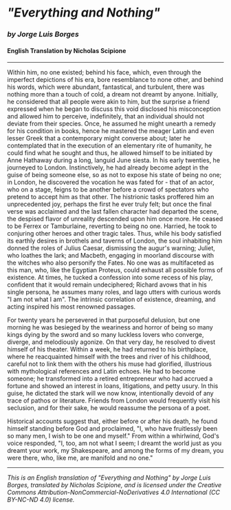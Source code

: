 # _"Everything and Nothing"_
### _by Jorge Luis Borges_
#### English Translation by Nicholas Scipione

---

Within him, no one existed; behind his face, which, even through the imperfect depictions of his era, bore resemblance to none other, and behind his words, which were abundant, fantastical, and turbulent, there was nothing more than a touch of cold, a dream not dreamt by anyone. Initially, he considered that all people were akin to him, but the surprise a friend expressed when he began to discuss this void disclosed his misconception and allowed him to perceive, indefinitely, that an individual should not deviate from their species. Once, he assumed he might unearth a remedy for his condition in books, hence he mastered the meager Latin and even lesser Greek that a contemporary might converse about; later he contemplated that in the execution of an elementary rite of humanity, he could find what he sought and thus, he allowed himself to be initiated by Anne Hathaway during a long, languid June siesta. In his early twenties, he journeyed to London. Instinctively, he had already become adept in the guise of being someone else, so as not to expose his state of being no one; in London, he discovered the vocation he was fated for - that of an actor, who on a stage, feigns to be another before a crowd of spectators who pretend to accept him as that other. The histrionic tasks proffered him an unprecedented joy, perhaps the first he ever truly felt; but once the final verse was acclaimed and the last fallen character had departed the scene, the despised flavor of unreality descended upon him once more. He ceased to be Ferrex or Tamburlaine, reverting to being no one. Harried, he took to conjuring other heroes and other tragic tales. Thus, while his body satisfied its earthly desires in brothels and taverns of London, the soul inhabiting him donned the roles of Julius Caesar, dismissing the augur's warning; Juliet, who loathes the lark; and Macbeth, engaging in moorland discourse with the witches who also personify the Fates. No one was as multifaceted as this man, who, like the Egyptian Proteus, could exhaust all possible forms of existence. At times, he tucked a confession into some recess of his play, confident that it would remain undeciphered; Richard avows that in his single persona, he assumes many roles, and Iago utters with curious words "I am not what I am". The intrinsic correlation of existence, dreaming, and acting inspired his most renowned passages.

For twenty years he persevered in that purposeful delusion, but one morning he was besieged by the weariness and horror of being so many kings dying by the sword and so many luckless lovers who converge, diverge, and melodiously agonize. On that very day, he resolved to divest himself of his theater. Within a week, he had returned to his birthplace, where he reacquainted himself with the trees and river of his childhood, careful not to link them with the others his muse had glorified, illustrious with mythological references and Latin echoes. He had to become someone; he transformed into a retired entrepreneur who had accrued a fortune and showed an interest in loans, litigations, and petty usury. In this guise, he dictated the stark will we now know, intentionally devoid of any trace of pathos or literature. Friends from London would frequently visit his seclusion, and for their sake, he would reassume the persona of a poet.

Historical accounts suggest that, either before or after his death, he found himself standing before God and proclaimed, "I, who have fruitlessly been so many men, I wish to be one and myself." From within a whirlwind, God's voice responded, "I, too, am not what I seem; I dreamt the world just as you dreamt your work, my Shakespeare, and among the forms of my dream, you were there, who, like me, are manifold and no one."

---

_This is an English translation of "Everything and Nothing" by Jorge Luis Borges, translated by Nicholas Scipione, and is licensed under the Creative Commons Attribution-NonCommercial-NoDerivatives 4.0 International (CC BY-NC-ND 4.0) license._
